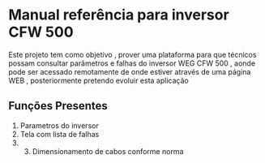 <h1>Manual referência para inversor CFW 500</h1>

<p>Este projeto tem como objetivo , prover uma plataforma para que técnicos possam consultar parâmetros e falhas do inversor WEG CFW 500 , aonde pode ser acessado remotamente de onde estiver através de uma página WEB , posteriormente pretendo evoluir esta aplicação </p>

## Funções Presentes

1. Parametros do inversor
2. Tela com lista de falhas
3. 3. Dimensionamento de cabos conforme norma



